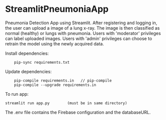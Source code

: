 # StreamlitPneumoniaApp

Pneumonia Detection App using Streamlit.
After registering and logging in, the user can upload a image of a lung x-ray.
The image is then classified as normal (healthy) or lungs with pneumonia.
Users with 'moderator' privileges can label uploaded images.
Users with 'admin' privileges can choose to retrain the model using the newly acquired data.

Install dependencies:
``` pip install pip-tools
    pip-sync requirements.txt
```

Update dependencies:
```
    pip-compile requirements.in   // pip-compile
    pip-compile --upgrade requirements.in
```

To run app:
```
streamlit run app.py        (must be in same directory)
```

The .env file contains the Firebase configuration and the databaseURL.
